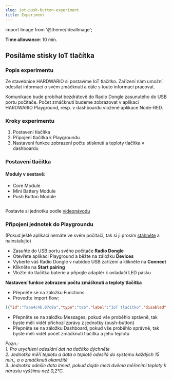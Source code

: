 ```yaml
---
slug: iot-push-button-experiment
title: Experiment
---
```

import Image from '@theme/IdealImage';

**Time allowance**: 10 min.

## Posíláme stisky IoT tlačítka

### Popis experimentu

Ze stavebnice HARDWARIO si postavíme IoT tlačítko. Zařízení nám umožní odesílat informaci o svém zmáčknutí a dále s touto informací pracovat. 

Komunikace bude probíhat bezdrátově do Radio Dongle zasunutého do USB portu počítače. Počet zmáčknutí budeme zobrazovat v aplikaci HARDWARIO Playground, resp. v dashboardu vložené aplikace Node-RED. 

### Kroky experimentu

1. Postavení tlačítka  
2. Připojení tlačítka k Playgroundu
3. Nastavení funkce zobrazení počtu stisknutí a teploty tlačítka v dashboardu

### Postavení tlačítka

#### Moduly v sestavě:

* Core Module
* Mini Battery Module
* Push Button Module

<div class="container">
  <div class="row">
    <Image img={require('./push-button-canvas.webp')}/>
  </div>
</div>

Postavte si jednotku podle [videonávodu](https://www.youtube.com/watch?v=OCPPKXzCBg0)

### Připojení jednotek do Playgroundu

(Pokud ještě aplikaci nemáte ve svém počítači, tak si ji prosím [stáhněte](https://github.com/hardwario/hardwario-playground/releases) a nainstalujte)

* Zasuňte do USB portu svého počítače **Radio Dongle**
* Otevřete aplikaci Playground a běžte na záložku **Devices**
* Vyberte váš Radio Dongle v nabídce USB zařízení a klikněte na **Connect**
* Klikněte na **Start pairing**
* Vložte do tlačítka baterie a připojte adaptér k ovladači LED pásku

**Nastavení funkce zobrazení počtu zmáčknutí a teploty tlačítka**

* Přepněte se na záložku Functions
* Proveďte import flow:

```json
[{"id":"faaa4c4b.07c8a","type":"tab","label":"IoT tlačítko","disabled":false,"info":""},{"id":"a31fe112.0c3f9","type":"mqtt in","z":"faaa4c4b.07c8a","name":"","topic":"node/push-button:0/push-button/-/event-count","qos":"2","datatype":"auto","broker":"a382db22.fb11e8","x":200,"y":180,"wires":[["17cb0618.68ab3a"]]},{"id":"e3c3adba.98ee8","type":"mqtt in","z":"faaa4c4b.07c8a","name":"","topic":"node/push-button:0/thermometer/0:1/temperature","qos":"2","datatype":"auto","broker":"29fba84a.b2af58","x":210,"y":360,"wires":[["ffc89eb2.03b23"]]},{"id":"ffc89eb2.03b23","type":"ui_text","z":"faaa4c4b.07c8a","group":"57ff470b.93fdf8","order":3,"width":0,"height":0,"name":"","label":"Teplota","format":"{{msg.payload}}°C","layout":"row-spread","x":540,"y":360,"wires":[]},{"id":"17cb0618.68ab3a","type":"ui_text","z":"faaa4c4b.07c8a","group":"57ff470b.93fdf8","order":4,"width":0,"height":0,"name":"","label":"Počet stisků","format":"{{msg.payload}}","layout":"row-spread","x":550,"y":180,"wires":[]},{"id":"a382db22.fb11e8","type":"mqtt-broker","z":"","name":"","broker":"127.0.0.1","port":"1883","clientid":"","usetls":false,"compatmode":true,"keepalive":"60","cleansession":true,"birthTopic":"","birthQos":"0","birthPayload":"","closeTopic":"","closeQos":"0","closePayload":"","willTopic":"","willQos":"0","willPayload":""},{"id":"29fba84a.b2af58","type":"mqtt-broker","z":"","broker":"127.0.0.1","port":"1883","clientid":"","usetls":false,"compatmode":true,"keepalive":"60","cleansession":true,"birthTopic":"","birthQos":"0","birthPayload":"","willTopic":"","willQos":"0","willPayload":""},{"id":"57ff470b.93fdf8","type":"ui_group","z":"","name":"Default","tab":"11207769.c31889","order":1,"disp":true,"width":"6","collapse":false},{"id":"11207769.c31889","type":"ui_tab","z":"","name":"Home","icon":"dashboard"}]
```

* Přepněte se na záložku Messages, pokud vše proběhlo správně, tak byste měli vidět příchozí zprávy z jednotky (push-button)
* Přepněte se na záložku Dashboard, pokud vše proběhlo správně, tak byste měli vidět počet zmáčknutí tlačítka a jeho teplotu

*Pozn.:*  
*1. Pro urychlení odeslání dat na tlačítko dýchněte*  
*2. Jednotka měří teplotu a data o teplotě odesílá do systému každých 15 min., a o zmáčknutí okamžitě*  
*3. Jednotka odešle data ihned, pokud dojde mezi dvěma měřeními teploty k nárustu vyššímu než 0,2°C.*  